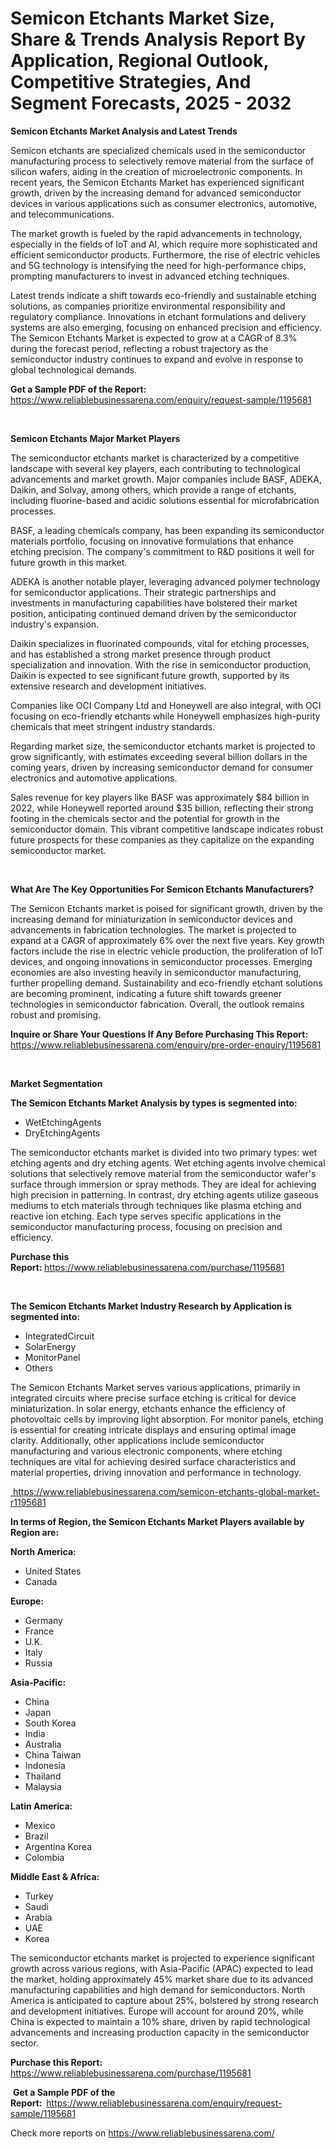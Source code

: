<p><h1>Semicon Etchants Market Size, Share & Trends Analysis Report By Application, Regional Outlook, Competitive Strategies, And Segment Forecasts, 2025 - 2032</h1></p><p><strong>Semicon Etchants Market Analysis and Latest Trends</strong></p>
<p><p>Semicon etchants are specialized chemicals used in the semiconductor manufacturing process to selectively remove material from the surface of silicon wafers, aiding in the creation of microelectronic components. In recent years, the Semicon Etchants Market has experienced significant growth, driven by the increasing demand for advanced semiconductor devices in various applications such as consumer electronics, automotive, and telecommunications.</p><p>The market growth is fueled by the rapid advancements in technology, especially in the fields of IoT and AI, which require more sophisticated and efficient semiconductor products. Furthermore, the rise of electric vehicles and 5G technology is intensifying the need for high-performance chips, prompting manufacturers to invest in advanced etching techniques.</p><p>Latest trends indicate a shift towards eco-friendly and sustainable etching solutions, as companies prioritize environmental responsibility and regulatory compliance. Innovations in etchant formulations and delivery systems are also emerging, focusing on enhanced precision and efficiency. The Semicon Etchants Market is expected to grow at a CAGR of 8.3% during the forecast period, reflecting a robust trajectory as the semiconductor industry continues to expand and evolve in response to global technological demands.</p></p>
<p><strong>Get a Sample PDF of the Report:&nbsp;</strong> <a href="https://www.reliablebusinessarena.com/enquiry/request-sample/1195681?utm_campaign=3578&utm_medium=2&utm_source=Github&utm_content=ia&utm_term=22032025&utm_id=semicon-etchants">https://www.reliablebusinessarena.com/enquiry/request-sample/1195681</a></p>
<p>&nbsp;</p>
<p><strong>Semicon Etchants Major Market Players</strong></p>
<p><p>The semiconductor etchants market is characterized by a competitive landscape with several key players, each contributing to technological advancements and market growth. Major companies include BASF, ADEKA, Daikin, and Solvay, among others, which provide a range of etchants, including fluorine-based and acidic solutions essential for microfabrication processes.</p><p>BASF, a leading chemicals company, has been expanding its semiconductor materials portfolio, focusing on innovative formulations that enhance etching precision. The company's commitment to R&D positions it well for future growth in this market.</p><p>ADEKA is another notable player, leveraging advanced polymer technology for semiconductor applications. Their strategic partnerships and investments in manufacturing capabilities have bolstered their market position, anticipating continued demand driven by the semiconductor industry's expansion.</p><p>Daikin specializes in fluorinated compounds, vital for etching processes, and has established a strong market presence through product specialization and innovation. With the rise in semiconductor production, Daikin is expected to see significant future growth, supported by its extensive research and development initiatives.</p><p>Companies like OCI Company Ltd and Honeywell are also integral, with OCI focusing on eco-friendly etchants while Honeywell emphasizes high-purity chemicals that meet stringent industry standards. </p><p>Regarding market size, the semiconductor etchants market is projected to grow significantly, with estimates exceeding several billion dollars in the coming years, driven by increasing semiconductor demand for consumer electronics and automotive applications.</p><p>Sales revenue for key players like BASF was approximately $84 billion in 2022, while Honeywell reported around $35 billion, reflecting their strong footing in the chemicals sector and the potential for growth in the semiconductor domain. This vibrant competitive landscape indicates robust future prospects for these companies as they capitalize on the expanding semiconductor market.</p></p>
<p>&nbsp;</p>
<p><strong>What Are The Key Opportunities For Semicon Etchants Manufacturers?</strong></p>
<p><p>The Semicon Etchants market is poised for significant growth, driven by the increasing demand for miniaturization in semiconductor devices and advancements in fabrication technologies. The market is projected to expand at a CAGR of approximately 6% over the next five years. Key growth factors include the rise in electric vehicle production, the proliferation of IoT devices, and ongoing innovations in semiconductor processes. Emerging economies are also investing heavily in semiconductor manufacturing, further propelling demand. Sustainability and eco-friendly etchant solutions are becoming prominent, indicating a future shift towards greener technologies in semiconductor fabrication. Overall, the outlook remains robust and promising.</p></p>
<p><strong>Inquire or Share Your Questions If Any Before Purchasing This Report:</strong> <a href="https://www.reliablebusinessarena.com/enquiry/pre-order-enquiry/1195681?utm_campaign=3578&utm_medium=2&utm_source=Github&utm_content=ia&utm_term=22032025&utm_id=semicon-etchants">https://www.reliablebusinessarena.com/enquiry/pre-order-enquiry/1195681</a></p>
<p>&nbsp;</p>
<p><strong>Market Segmentation</strong></p>
<p><strong>The Semicon Etchants Market Analysis by types is segmented into:</strong></p>
<p><ul><li>WetEtchingAgents</li><li>DryEtchingAgents</li></ul></p>
<p><p>The semiconductor etchants market is divided into two primary types: wet etching agents and dry etching agents. Wet etching agents involve chemical solutions that selectively remove material from the semiconductor wafer's surface through immersion or spray methods. They are ideal for achieving high precision in patterning. In contrast, dry etching agents utilize gaseous mediums to etch materials through techniques like plasma etching and reactive ion etching. Each type serves specific applications in the semiconductor manufacturing process, focusing on precision and efficiency.</p></p>
<p><strong>Purchase this Report:&nbsp;</strong><a href="https://www.reliablebusinessarena.com/purchase/1195681?utm_campaign=3578&utm_medium=2&utm_source=Github&utm_content=ia&utm_term=22032025&utm_id=semicon-etchants">https://www.reliablebusinessarena.com/purchase/1195681</a></p>
<p>&nbsp;</p>
<p><strong>The Semicon Etchants Market Industry Research by Application is segmented into:</strong></p>
<p><ul><li>IntegratedCircuit</li><li>SolarEnergy</li><li>MonitorPanel</li><li>Others</li></ul></p>
<p><p>The Semicon Etchants Market serves various applications, primarily in integrated circuits where precise surface etching is critical for device miniaturization. In solar energy, etchants enhance the efficiency of photovoltaic cells by improving light absorption. For monitor panels, etching is essential for creating intricate displays and ensuring optimal image clarity. Additionally, other applications include semiconductor manufacturing and various electronic components, where etching techniques are vital for achieving desired surface characteristics and material properties, driving innovation and performance in technology.</p></p>
<p><a href="https://www.reliablebusinessarena.com/semicon-etchants-global-market-r1195681?utm_campaign=3578&utm_medium=2&utm_source=Github&utm_content=ia&utm_term=22032025&utm_id=semicon-etchants">&nbsp;https://www.reliablebusinessarena.com/semicon-etchants-global-market-r1195681</a></p>
<p><strong>In terms of Region, the Semicon Etchants Market Players available by Region are:</strong></p>
<p>
    <p> <strong> North America: </strong>
        <ul>
            <li>United States</li>
            <li>Canada</li>
        </ul>
        </p> 
    <p> <strong> Europe: </strong>
        <ul>
            <li>Germany</li>
            <li>France</li>
            <li>U.K.</li>
            <li>Italy</li>
            <li>Russia</li>
        </ul>
        </p> 
    <p> <strong> Asia-Pacific: </strong>
        <ul>
            <li>China</li>
            <li>Japan</li>
            <li>South Korea</li>
            <li>India</li>
            <li>Australia</li>
            <li>China Taiwan</li>
            <li>Indonesia</li>
            <li>Thailand</li>
            <li>Malaysia</li>
        </ul>
        </p> 
    <p> <strong> Latin America: </strong>
        <ul>
            <li>Mexico</li>
            <li>Brazil</li>
            <li>Argentina Korea</li>
            <li>Colombia</li>
        </ul>
        </p> 
    <p> <strong> Middle East & Africa: </strong>
        <ul>
            <li>Turkey</li>
            <li>Saudi</li>
            <li>Arabia</li>
            <li>UAE</li>
            <li>Korea</li>
        </ul>
    </p>
    </p>
<p><p>The semiconductor etchants market is projected to experience significant growth across various regions, with Asia-Pacific (APAC) expected to lead the market, holding approximately 45% market share due to its advanced manufacturing capabilities and high demand for semiconductors. North America is anticipated to capture about 25%, bolstered by strong research and development initiatives. Europe will account for around 20%, while China is expected to maintain a 10% share, driven by rapid technological advancements and increasing production capacity in the semiconductor sector.</p></p>
<p><strong>Purchase this Report: </strong><a href="https://www.reliablebusinessarena.com/purchase/1195681?utm_campaign=3578&utm_medium=2&utm_source=Github&utm_content=ia&utm_term=22032025&utm_id=semicon-etchants">https://www.reliablebusinessarena.com/purchase/1195681</a></p>
<p>&nbsp;<strong>Get a Sample PDF of the Report:&nbsp;&nbsp;</strong><a href="https://www.reliablebusinessarena.com/enquiry/request-sample/1195681?utm_campaign=3578&utm_medium=2&utm_source=Github&utm_content=ia&utm_term=22032025&utm_id=semicon-etchants">https://www.reliablebusinessarena.com/enquiry/request-sample/1195681</a></p>
<p><strong></strong></p>
<p>Check more reports on <a href="https://www.reliablebusinessarena.com/?utm_campaign=3578&utm_medium=2&utm_source=Github&utm_content=ia&utm_term=22032025&utm_id=semicon-etchants">https://www.reliablebusinessarena.com/</a></p>